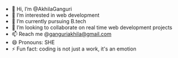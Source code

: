 - 👋 Hi, I’m @AkhilaGanguri
- 👀 I’m interested in web development
- 🌱 I’m currently pursuing B.tech 
- 💞️ I’m looking to collaborate on real time web development projects
- 📫 Reach me @ganguriakhila@gmail.com
- 😄 Pronouns: SHE
- ⚡ Fun fact: coding is not just a work, it's an emotion

<!---
AkhilaGanguri/AkhilaGanguri is a ✨ special ✨ repository because its `README.md` (this file) appears on your GitHub profile.
You can click the Preview link to take a look at your changes.
--->
